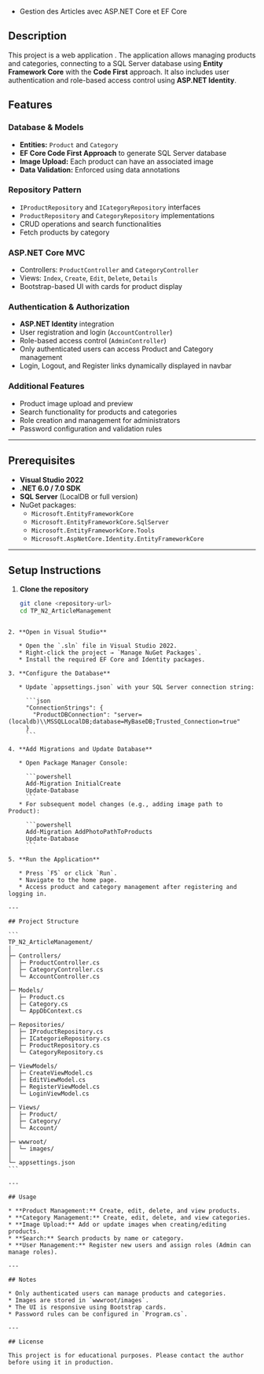 
 - Gestion des Articles avec ASP.NET Core et EF Core

## Description
This project is a web application . 
The application allows managing products and categories, connecting to a SQL Server database using **Entity Framework Core** with the **Code First** approach. 
It also includes user authentication and role-based access control using **ASP.NET Identity**.

## Features

### Database & Models
- **Entities:** `Product` and `Category`
- **EF Core Code First Approach** to generate SQL Server database
- **Image Upload:** Each product can have an associated image
- **Data Validation:** Enforced using data annotations

### Repository Pattern
- `IProductRepository` and `ICategoryRepository` interfaces
- `ProductRepository` and `CategoryRepository` implementations
- CRUD operations and search functionalities
- Fetch products by category

### ASP.NET Core MVC
- Controllers: `ProductController` and `CategoryController`
- Views: `Index`, `Create`, `Edit`, `Delete`, `Details`
- Bootstrap-based UI with cards for product display

### Authentication & Authorization
- **ASP.NET Identity** integration
- User registration and login (`AccountController`)
- Role-based access control (`AdminController`)
- Only authenticated users can access Product and Category management
- Login, Logout, and Register links dynamically displayed in navbar

### Additional Features
- Product image upload and preview
- Search functionality for products and categories
- Role creation and management for administrators
- Password configuration and validation rules

---

## Prerequisites
- **Visual Studio 2022**
- **.NET 6.0 / 7.0 SDK**
- **SQL Server** (LocalDB or full version)
- NuGet packages:
  - `Microsoft.EntityFrameworkCore`
  - `Microsoft.EntityFrameworkCore.SqlServer`
  - `Microsoft.EntityFrameworkCore.Tools`
  - `Microsoft.AspNetCore.Identity.EntityFrameworkCore`

---

## Setup Instructions

1. **Clone the repository**
   ```bash
   git clone <repository-url>
   cd TP_N2_ArticleManagement
````

2. **Open in Visual Studio**

   * Open the `.sln` file in Visual Studio 2022.
   * Right-click the project → `Manage NuGet Packages`.
   * Install the required EF Core and Identity packages.

3. **Configure the Database**

   * Update `appsettings.json` with your SQL Server connection string:

     ```json
     "ConnectionStrings": {
       "ProductDBConnection": "server=(localdb)\\MSSQLLocalDB;database=MyBaseDB;Trusted_Connection=true"
     }
     ```

4. **Add Migrations and Update Database**

   * Open Package Manager Console:

     ```powershell
     Add-Migration InitialCreate
     Update-Database
     ```
   * For subsequent model changes (e.g., adding image path to Product):

     ```powershell
     Add-Migration AddPhotoPathToProducts
     Update-Database
     ```

5. **Run the Application**

   * Press `F5` or click `Run`.
   * Navigate to the home page.
   * Access product and category management after registering and logging in.

---

## Project Structure

```
TP_N2_ArticleManagement/
│
├─ Controllers/
│  ├─ ProductController.cs
│  ├─ CategoryController.cs
│  └─ AccountController.cs
│
├─ Models/
│  ├─ Product.cs
│  ├─ Category.cs
│  └─ AppDbContext.cs
│
├─ Repositories/
│  ├─ IProductRepository.cs
│  ├─ ICategorieRepository.cs
│  ├─ ProductRepository.cs
│  └─ CategoryRepository.cs
│
├─ ViewModels/
│  ├─ CreateViewModel.cs
│  ├─ EditViewModel.cs
│  ├─ RegisterViewModel.cs
│  └─ LoginViewModel.cs
│
├─ Views/
│  ├─ Product/
│  ├─ Category/
│  └─ Account/
│
├─ wwwroot/
│  └─ images/
│
└─ appsettings.json
```

---

## Usage

* **Product Management:** Create, edit, delete, and view products.
* **Category Management:** Create, edit, delete, and view categories.
* **Image Upload:** Add or update images when creating/editing products.
* **Search:** Search products by name or category.
* **User Management:** Register new users and assign roles (Admin can manage roles).

---

## Notes

* Only authenticated users can manage products and categories.
* Images are stored in `wwwroot/images`.
* The UI is responsive using Bootstrap cards.
* Password rules can be configured in `Program.cs`.

---

## License

This project is for educational purposes. Please contact the author before using it in production.


